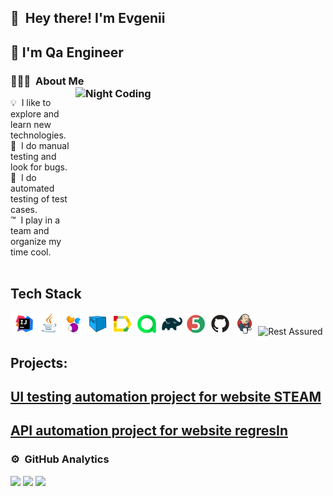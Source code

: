  ## 👋 &nbsp;Hey there! I'm Evgenii 
 ## 💾 I'm Qa Engineer

### 👨🏻‍💻 &nbsp;About Me <img alt="Night Coding" src="https://i.yapx.cc/HULkO.gif" align="right" width="400" height="300"/>


💡 &nbsp;I like to explore and learn new technologies. \
🐛 &nbsp;I do manual testing and look for bugs. \
💾 &nbsp;I do automated testing of test cases. \
™️  &nbsp;I play in a team and organize my time cool. \
 &nbsp;


 

                      
                     

 ## Tech Stack
 <p align="center">
<img width="7%" title="IntelliJ IDEA" src="assets/Idea.svg">
<img width="7%" title="Java" src="assets/Java.svg">
<img width="7%" title="Selenide" src="assets/Selenide.svg">
<img width="7%" title="Selenoid" src="assets/Selenoid.svg">
<img width="7%" title="Allure Report" src="assets/Allure.svg">
<img width="7%" title="Allure Test Ops" src="assets/Allure_TO.svg">
<img width="7%" title="Gradle" src="assets/Gradle.svg">
<img width="7%" title="JUnit5" src="assets/Junit5.svg">
<img width="7%" title="GitHub" src="assets/GitHub.svg">
<img width="7%" title="Jenkins" src="assets/Jenkins.svg">
<img width="7%" title="Rest Assured" src="assets/RestAssured.svg">
</p>

## Projects:
## <a target="_blank" href="https://github.com/Islam-Kaziev/MTS_UI_autotests"> UI testing automation project for website [STEAM](https://spb.mts.ru/) 

## <a target="_blank" href="https://github.com/Islam-Kaziev/Rest_Assured_HW"> API automation project for  website [regresIn](https://reqres.in)
 


### ⚙️ &nbsp;GitHub Analytics
![](http://github-profile-summary-cards.vercel.app/api/cards/stats?username=Islam-Kaziev&theme=algolia)
![](http://github-profile-summary-cards.vercel.app/api/cards/repos-per-language?username=Islam-Kaziev&theme=algolia)
![](https://github-profile-summary-cards.vercel.app/api/cards/profile-details?username=Islam-Kaziev&theme=algolia)
